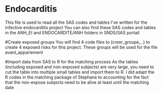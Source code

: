 # Endocarditis
This file is used to read all the SAS codes and tables I've written for the infective endocarditis project
You can also find these SAS codes and tables in the ANH_EI and ENDOCARDITE/ANH folders in SNDS/SAS portail

#Create exposed groups
You will find 4 code files to (creer_groupe_..) to create 4 exposed risks for this project. These groups will be used for the file avant_appariement

#Import data from SAS to R for the matching process
As the tables (including exposed and non-exposed subjects) are very large, you need to cut the table into multiple small tables and import them to R. I did adapt the R codes in the matching package of Stephane to accounting for the fact that the non-expose subjects need to be alive at least until the matching date
